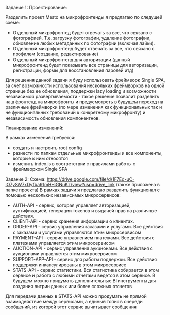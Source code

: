 Задание 1:
Проектирование:

Разделить проект Mesto на микрофронтенды я предлагаю по следущей схеме:
 - Отдельный микрофронтед будет отвечать за все, что связано с фотографией. Т.е. загрузку фотографии, удаление фотографии, обновление любых метаданных по фотографии (включая лайки).
 - Отдельный микрофронтенд будет отвечать за все, что связано с профилем (создание, редактирование)
 - Отдельный микрофронтенд для авторизации (данный микрофронтенд будет показывать все страницы для авторизации, регистрации, формы для восстановления паролей итд)

Для решения данной задачи я буду использовать фреймворк Single SPA, за счет возможности использования нескольких фреймворков на одной странице без ее обновления, поддержки lazy loading и возможности независимой развертываемости - такое решение позволит разделить наш фронтенд на микрофронты и предусмотреть в будущем переход на различные фреймворки (по мере изменения как функциональных так и не функциональных требований к конкретному микрофронту) и независимость обновления компонентнов.

Планирование изменений:

В рамках изменений требуется:
- создать и настроить root config
- разнести по папкам отдельные микрофронтенды и все компоненты, которые к ним относятся
- изменить index.js в соответствии с правилами работы с фреймворком Single SPA


Задание 2:
Схема: https://drive.google.com/file/d/1F7Ed-uC-lO7ySW7xDyfba91mHHiGNuKz/view?usp=drive_link (также приложена в папке проекта)
В рамках задачи я предлагаю разделить функционал с помощью нескольких независимых микросервисов:
- AUTH-API - сервис, которая управляет авторизацией, аунтификацией, генерации токенов и выдачей прав на различные действия.
- CLIENT-API - сервис хранения информации о клиентах.
- ORDER-API - сервис управления заказами и услугами. Все действия с заказами и услугами управляются этим микросервисом
- PAYMENT-API - сервис управлением платежами. Все действия с платежами управляется этим микросервисом
- AUCTION-API - сервис управления аукционами. Все действия с аукционами управляется этим микросервисом
- SUPPORT-APP-API - сервис для работы поддержки. Все действия поддержки инкапсулированы в этом микросервисе
- STATS-API - сервис статистики. Вся статистика собирается в этом сервисе и работа с любыми отчетами ведется в этом сервисе. В будущем можно придумать дополнительные BI инструменты для создания витрин данных или более сложных отсчетов

Для передачи данных в STATS-API можно продумать не прямой взаимодействие между сервисами, а единый топик в очереди сообщений, из которой этот сервис вычитывает сообщения
